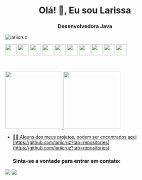 <h1 align="center">Olá! 👋, Eu sou Larissa</h1>
<h3 align="center">Desenvolvedora Java</h3>

<p align="left"> <img src="https://komarev.com/ghpvc/?username=lariicruz&label=Profile%20views&color=0e75b6&style=flat" alt="lariicruz" /> </p>

<img src="https://cdn.jsdelivr.net/gh/devicons/devicon/icons/java/java-original-wordmark.svg" width="35" height="35" /> <img
                                                                                                                             src="https://cdn.jsdelivr.net/gh/devicons/devicon/icons/javascript/javascript-original.svg" width="35" height="35"/>  <img
                                                                                                                             src="https://cdn.jsdelivr.net/gh/devicons/devicon/icons/flutter/flutter-original.svg"  width="35" height="35"/> <img
 src="https://cdn.jsdelivr.net/gh/devicons/devicon/icons/html5/html5-original-wordmark.svg" width="35" height="35"/>  <img
 src="https://cdn.jsdelivr.net/gh/devicons/devicon/icons/css3/css3-original-wordmark.svg"  width="35" height="35"/> <img
                                                                                                                          src="https://cdn.jsdelivr.net/gh/devicons/devicon/icons/git/git-original.svg" width="35" height="35"/>  <img   
src="https://cdn.jsdelivr.net/gh/devicons/devicon/icons/gitlab/gitlab-original-wordmark.svg" width="35" height="35"/> <img 
                                                                                                                     src="https://cdn.jsdelivr.net/gh/devicons/devicon/icons/mysql/mysql-plain-wordmark.svg" width="35" height="35"/> <img src="https://cdn.jsdelivr.net/gh/devicons/devicon/icons/postgresql/postgresql-original-wordmark.svg" width="35" height="35" /> <img  src="https://cdn.jsdelivr.net/gh/devicons/devicon/icons/docker/docker-original-wordmark.svg" width="35" height="35"/>

    
<br/>
<br/>

<div>
<a href="https://github.com/nunespc">
<img height="180em" src="https://github-readme-stats.vercel.app/api/top-langs?username=lariicruz&show_icons=true&locale=en&layout=compact&theme=dracula"/>
<img height="180em" src="https://github-readme-stats.vercel.app/api?username=lariicruz&show_icons=true&theme=dracula&locale=en"/>
    

 
- 👨‍💻 Alguns dos meus projetos, podem ser encontrados aqui [https://github.com/lariicruz?tab=repositories](https://github.com/lariicruz?tab=repositories)

  ### Sinta-se a vontade para entrar em contato:


<a href = "mailto:mlp-larissa@hotmail.com"><img src="https://img.shields.io/badge/Gmail-D14836?style=for-the-badge&logo=gmail&logoColor=white" target="_blank"></a>
<a href="https://www.linkedin.com/in/larissa-cruz-b36711217/" target="_blank"><img src="https://img.shields.io/badge/-LinkedIn-%230077B5?style=for-the-badge&logo=linkedin&logoColor=white" target="_blank"></a>   
</div>




